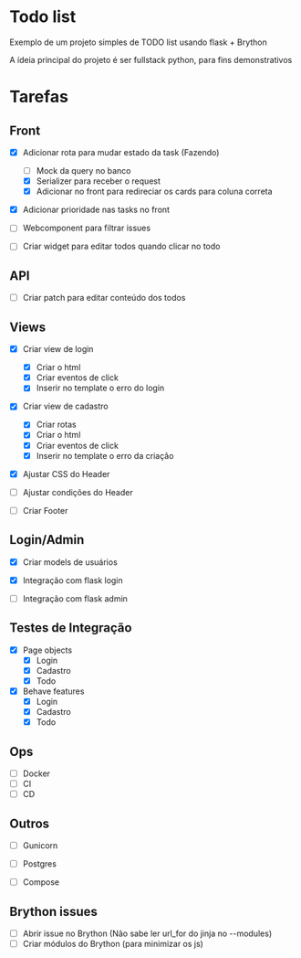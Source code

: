 # Todo list

Exemplo de um projeto simples de TODO list usando flask + Brython

A ídeia principal do projeto é ser fullstack python, para fins demonstrativos


# Tarefas

## Front
- [x] Adicionar rota para mudar estado da task (Fazendo)
  - [ ] Mock da query no banco
  - [x] Serializer para receber o request
  - [x] Adicionar no front para redireciar os cards para coluna correta
- [x] Adicionar prioridade nas tasks no front
- [ ] Webcomponent para filtrar issues
- [ ] Criar widget para editar todos quando clicar no todo


## API
- [ ] Criar patch para editar conteúdo dos todos

## Views
- [x] Criar view de login
  - [x] Criar o html
  - [x] Criar eventos de click
  - [x] Inserir no template o erro do login
- [x] Criar view de cadastro
  - [x] Criar rotas
  - [x] Criar o html
  - [x] Criar eventos de click
  - [x] Inserir no template o erro da criação
- [x] Ajustar CSS do Header
- [ ] Ajustar condições do Header
- [ ] Criar Footer


## Login/Admin
- [x] Criar models de usuários
- [x] Integração com flask login
- [ ] Integração com flask admin


## Testes de Integração
- [x] Page objects
  - [x] Login
  - [x] Cadastro
  - [x] Todo
- [x] Behave features
  - [x] Login
  - [x] Cadastro
  - [x] Todo

## Ops
- [ ] Docker
- [ ] CI
- [ ] CD

## Outros
- [ ] Gunicorn
- [ ] Postgres
- [ ] Compose


## Brython issues
- [ ] Abrir issue no Brython (Não sabe ler url_for do jinja no --modules)
- [ ] Criar módulos do Brython (para minimizar os js)

